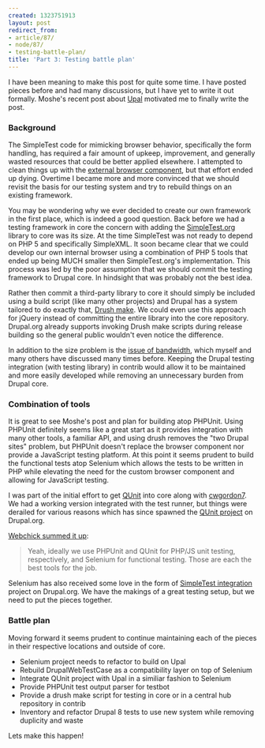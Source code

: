 ```yaml
---
created: 1323751913
layout: post
redirect_from:
- article/87/
- node/87/
- testing-battle-plan/
title: 'Part 3: Testing battle plan'
---
```

I have been meaning to make this post for quite some time. I have posted pieces before and had many discussions, but I have yet to write it out formally. Moshe's recent post about <a href="https://www.acquia.com/upal">Upal</a> motivated me to finally write the post.

<h3>Background</h3>
The SimpleTest code for mimicking browser behavior, specifically the form handling, has required a fair amount of upkeep, improvement, and generally wasted resources that could be better applied elsewhere. I attempted to clean things up with the <a href="http://drupal.org/project/browser">external browser component</a>, but that effort ended up dying. Overtime I became more and more convinced that we should revisit the basis for our testing system and try to rebuild things on an existing framework.

You may be wondering why we ever decided to create our own framework in the first place, which is indeed a good question. Back before we had a testing framework in core the concern with adding the <a href="http://simpletest.org/">SimpleTest.org</a> library to core was its size. At the time SimpleTest was not ready to depend on PHP 5 and specifically SimpleXML. It soon became clear that we could develop our own internal browser using a combination of PHP 5 tools that ended up being MUCH smaller then SimpleTest.org's implementation. This process was led by the poor assumption that we should commit the testing framework to Drupal core. In hindsight that was probably not the best idea.

Rather then commit a third-party library to core it should simply be included using a build script (like many other projects) and Drupal has a system tailored to do exactly that, <a href="http://drupal.org/project/drush_make">Drush make</a>. We could even use this approach for jQuery instead of committing the entire library into the core repository. Drupal.org already supports invoking Drush make scripts during release building so the general public wouldn't even notice the difference.

In addition to the size problem is the <a href="/the-woes-of-the-testbot">issue of bandwidth</a>, which myself and many others have discussed many times before. Keeping the Drupal testing integration (with testing library) in contrib would allow it to be maintained and more easily developed while removing an unnecessary burden from Drupal core.

<h3>Combination of tools</h3>
It is great to see Moshe's post and plan for building atop PHPUnit. Using PHPUnit definitely seems like a great start as it provides integration with many other tools, a familiar API, and using drush removes the "two Drupal sites" problem, but PHPUnit doesn't replace the browser component nor provide a JavaScript testing platform. At this point it seems prudent to build the functional tests atop Selenium which allows the tests to be written in PHP while elevating the need for the custom browser component and allowing for JavaScript testing.

I was part of the initial effort to get <a href="http://docs.jquery.com/QUnit">QUnit</a> into core along with <a href="http://drupal.org/user/157412">cwgordon7</a>. We had a working version integrated with the test runner, but things were derailed for various reasons which has since spawned the <a href="http://drupal.org/project/qunit">QUnit project</a> on Drupal.org.

<a href="http://drupal.org/node/237566#comment-5252636">Webchick summed it up</a>:
<blockquote>
Yeah, ideally we use PHPUnit and QUnit for PHP/JS unit testing, respectively, and Selenium for functional testing. Those are each the best tools for the job.
</blockquote>

Selenium has also received some love in the form of <a href="http://drupal.org/project/selenium">SimpleTest integration</a> project on Drupal.org. We have the makings of a great testing setup, but we need to put the pieces together.

<h3>Battle plan</h3>
Moving forward it seems prudent to continue maintaining each of the pieces in their respective locations and outside of core.
<ul>
<li>Selenium project needs to refactor to build on Upal</li>
<li>Rebuild DrupalWebTestCase as a compatibility layer on top of Selenium</li>
<li>Integrate QUnit project with Upal in a similiar fashion to Selenium</li>
<li>Provide PHPUnit test output parser for testbot</li>
<li>Provide a drush make script for testing in core or in a central hub repository in contrib</li>
<li>Inventory and refactor Drupal 8 tests to use new system while removing duplicity and waste</li>
</ul>

Lets make this happen!
